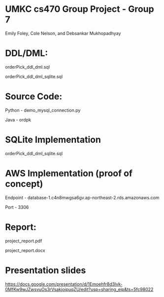 # UMKC cs470 Group Project - Group 7
Emily Foley, Cole Nelson, and Debsankar Mukhopadhyay

# DDL/DML:
orderPick_ddl_dml.sql


orderPick_ddl_dml_sqlite.sql

# Source Code:
Python - demo_mysql_connection.py


Java - ordpk

# SQLite Implementation
orderPick_ddl_dml_sqlite.sql


# AWS Implementation (proof of concept)
Endpoint - database-1.c4n8mwgsa6gv.ap-northeast-2.rds.amazonaws.com


Port - 3306

# Report:
project_report.pdf


project_report.docx

# Presentation slides
https://docs.google.com/presentation/d/1Emoehfr8d3lvk-0MfKw9wJZwsvuOs3rVsakjoipuqZU/edit?usp=sharing_eip&ts=5fc98022
